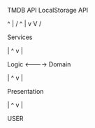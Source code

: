 TMDB API LocalStorage API

^ | / ^
| v V /

Services

| ^
v |

Logic <----> Domain

| ^
v |

Presentation

| ^
v |

USER
